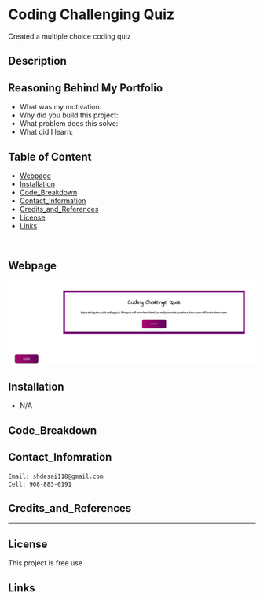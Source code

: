# Coding Challenging Quiz
Created a multiple choice coding quiz


## Description


## Reasoning Behind My Portfolio

* What was my motivation: 
* Why did you build this project:
* What problem does this solve: 
* What did I learn:  


## Table of Content
- [Webpage](#webpage)
- [Installation](#installation)
- [Code_Breakdown](#code_breakdown)
- [Contact_Information](#contact_infomration)
- [Credits_and_References](#credits_and_references)
- [License](#license)
- [Links](#links)

<br/>

## Webpage
![](/Assets/img/start_screen.PNG)




## Installation

* N/A
 

## Code_Breakdown



## Contact_Infomration

```
Email: shdesai118@gmail.com
Cell: 908-883-0191
```

## Credits_and_References

--- 

## License

This project is free use

## Links

